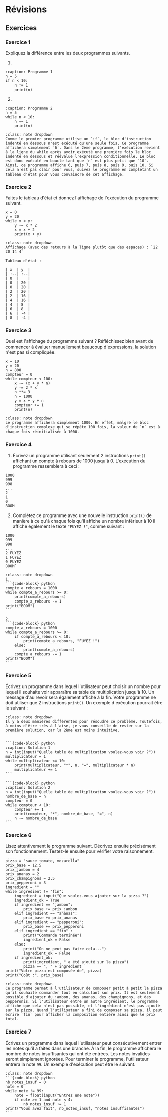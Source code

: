 # Révisions

## Exercices

### Exercice 1
Expliquez la différence entre les deux programmes suivants.

1.  
```{code-block} python
:caption: Programme 1
n = 5
if n < 10:
    n += 1
    print(n)
```

2. 
```{code-block} python
:caption: Programme 2
n = 5
while n < 10:
    n += 1
    print(n)
```


````{admonition} Solution
:class: note dropdown
Comme le premier programme utilise un `if`, le bloc d'instruction indenté en dessous n'est exécuté qu'une seule fois. Ce programme affichera simplement `6`. Dans le 2ème programme, l'exécution revient à la ligne du while après avoir exécuté une première fois le bloc indenté en dessous et réévalue l'expression conditionnelle. Le bloc est donc exécuté en boucle tant que `n` est plus petit que `10`. Ainsi, ce programme affiche 6, puis 7, puis 8, puis 9, puis 10. Si cela n'est pas clair pour vous, suivez le programme en complétant un tableau d'état pour vous convaincre de cet affichage.
````

### Exercice 2
Faites le tableau d'état et donnez l'affichage de l'exécution du programme suivant.

```{code-block} python
x = 0
y = 20
while x < y:
    y -= x * 2
    x = x + 2
    print(x + y)
```

````{admonition} Solution
:class: note dropdown
Affichage (avec des retours à la ligne plutôt que des espaces) : `22 20 14 4`

Tableau d'état :

| x  | y  |
| :--| :--|
| 0  |    |
| 0  | 20 |
| 0  | 20 |
| 2  | 20 |
| 2  | 16 |
| 4  | 16 |
| 4  | 8  |
| 6  | 8  |
| 6  | -4 |
| 8  | -4 |

````

### Exercice 3
Quel est l'affichage du programme suivant ? Réfléchissez bien avant de commencer à évaluer manuellement beaucoup d'expressions, la solution n'est pas si compliquée.

```{code-block} python
x = 10
y = 20
n = 800
compteur = 0
while compteur < 100:
    x += (x + y * n)
    y -= 2 * x
    n **= 3
    n = 1000
    y = x + y + n
    compteur += 1
    print(n)
```


````{admonition} Solution
:class: note dropdown
Le programme affichera simplement 1000. En effet, malgré le bloc d'instruction complexe qui se répète 100 fois, la valeur de `n` est à chaque fois réinitialisée à 1000.
````

### Exercice 4
1.  Écrivez un programme utilisant seulement 2 instructions `print()` affichant un compte à rebours de 1000 jusqu'à 0. L'exécution du programme ressemblera à ceci :
```{code-block} text
1000
999
998
...
2
1
0
BOOM
```

2.  Complétez ce programme avec une nouvelle instruction `print()` de manière à ce qu'à chaque fois qu'il affiche un nombre inférieur à 10 il affiche également le texte `"FUYEZ !"`, comme suivant :
```{code-block} text
1000
999
998
...
2 FUYEZ
1 FUYEZ
0 FUYEZ
BOOM`
```

````{admonition} Solution
:class: note dropdown
1. 
```{code-block} python
compte_a_rebours = 1000
while compte_a_rebours >= 0:
    print(compte_a_rebours)
    compte_a_rebours -= 1
print("BOOM")
```

2. 
```{code-block} python
compte_a_rebours = 1000
while compte_a_rebours >= 0:
    if compte_a_rebours < 10:
        print(compte_a_rebours, "FUYEZ !")
    else:
        print(compte_a_rebours)
    compte_a_rebours -= 1
print("BOOM")
```
````

### Exercice 5
Écrivez un programme dans lequel l'utilisateur peut choisir un nombre pour lequel il souhaite voir apparaître sa table de multiplication jusqu'à 10. Un message d'au revoir sera également affiché à la fin. Votre programme ne doit utiliser que 2 instructions `print()`. Un exemple d'exécution pourrait être le suivant :


````{admonition} Solution
:class: note dropdown
Il y a deux manières différentes pour résoudre ce problème. Toutefois, à moins d'être très à l'aise, je vous conseille de rester sur la première solution, car la 2ème est moins intuitive.


```{code-block} python
:caption: Solution 1
n = int(input("Quelle table de multiplication voulez-vous voir ?"))
multiplicateur = 1
while multiplicateur <= 10:
    print(multiplicateur, "*", n, "=", multiplicateur * n)
    multiplicateur += 1
```

```{code-block} python
:caption: Solution 2
n = int(input("Quelle table de multiplication voulez-vous voir ?"))
nombre_de_base = n
compteur = 0
while compteur < 10:
    compteur += 1
    print(compteur, "*", nombre_de_base, "=", n)
    n += nombre_de_base
```
````

### Exercice 6
Lisez attentivement le programme suivant. Décrivez ensuite précisément son fonctionnement. Testez-le ensuite pour vérifier votre raisonnement.

```{code-block} python
pizza = "sauce tomate, mozarella"
prix_base = 12.5
prix_jambon = 4
prix_ananas = 2
prix_champignons = 2.5
prix_pepperoni = 3
ingredient = ""
while ingredient != "fin":
    ingredient = input("Que voulez-vous ajouter sur la pizza ?")
    ingredient_ok = True
    if ingredient == "jambon":
        prix_base += prix_jambon
    elif ingredient == "ananas":
        prix_base += prix_ananas
    elif ingredient == "pepperoni":
        prix_base += prix_pepperoni
    elif ingredient == "fin" :
        print("Commande terminée")
        ingredient_ok = False 
    else:
        print("On ne peut pas faire cela...")
        ingredient_ok = False
    if ingredient_ok:
        print(ingredient, " a été ajouté sur la pizza")
        pizza += ", " + ingredient
print("Votre pizza est composée de", pizza)
print("Coût :", prix_base)
```


````{admonition} Solution
:class: note dropdown
Ce programme permet à l'utilisateur de composer petit à petit la pizza qu'il souhaite commander tout en calculant son prix. Il est seulement possible d'ajouter du jambon, des ananas, des champignons, et des pepperonis. Si l'utilisateur entre un autre ingrédient, le programme affiche que cela n'est pas possible, et l'ingrédient n'est pas ajouté sur la pizza. Quand l'utilisateur a fini de composer sa pizza, il peut écrire `fin` pour afficher la composition entière ainsi que le prix total.
````

### Exercice 7
Écrivez un programme dans lequel l'utilisateur peut consécutivement entrer les notes qu'il a faites dans une branche. À la fin, le programme affichera le nombre de notes insuffisantes qui ont été entrées. Les notes invalides seront simplement ignorées. Pour terminer le programme, l'utilisateur entrera la note `99`. Un exemple d'exécution peut être le suivant.

````{admonition} Solution
:class: note dropdown
```{code-block} python
nb_notes_insuf = 0
note = 0
while note != 99:
    note = float(input("Entrez une note"))
    if note >= 1 and note < 4:
        nb_notes_insuf += 1
print("Vous avez fait", nb_notes_insuf, "notes insuffisantes")
```
````
